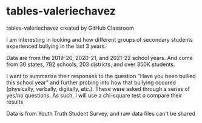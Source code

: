 # tables-valeriechavez
tables-valeriechavez created by GitHub Classroom

I am interesting in looking and how different groups of secondary students experienced bullying in the last 3 years. 

Data are from the 2019-20, 2020-21, and 2021-22 school years. And come from 30 states, 782 schools, 203 districts, and over 350K students. 

I want to summarize their responses to the question "Have you been bullied this school year" and further probing into how that bullying occured (physically, verbally, digitally, etc.). These were asked through a series of yes/no questions. As such, I will use a chi-square test o compare their results 

Data is from Youth Truth Student Survey, and raw data files can't be shared
